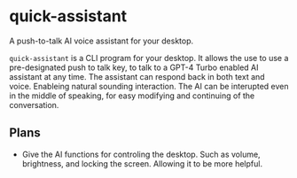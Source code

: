 # quick-assistant

A push-to-talk AI voice assistant for your desktop.

`quick-assistant` is a CLI program for your desktop. It allows the use to use a pre-designated push to talk key, to talk to a GPT-4 Turbo enabled AI assistant at any time. The assistant can respond back in both text and voice. Enableing natural sounding interaction. The AI can be interupted even in the middle of speaking, for easy modifying and continuing of the conversation. 

## Plans

- Give the AI functions for controling the desktop. Such as volume, brightness, and locking the screen. Allowing it to be more helpful.
